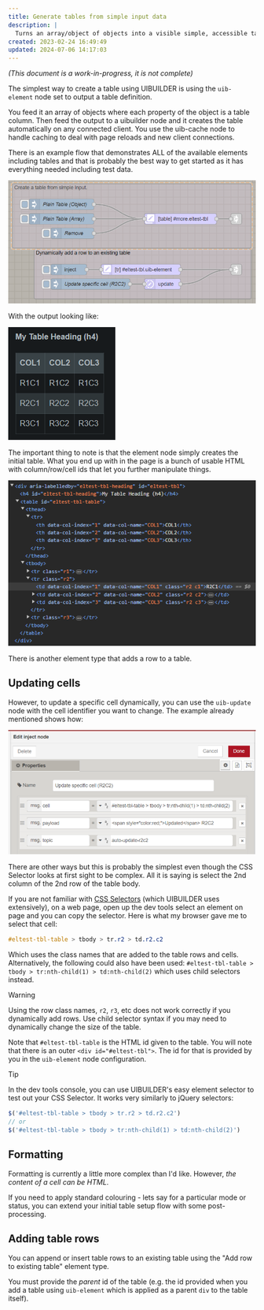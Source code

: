 ```yaml
---
title: Generate tables from simple input data
description: |
  Turns an array/object of objects into a visible simple, accessible table. Each property in the inner object becomes a column in the resulting table (only the first entry is used to create the columns).
created: 2023-02-24 16:49:49
updated: 2024-07-06 14:17:03
---
```


*(This document is a work-in-progress, it is not complete)*

The simplest way to create a table using UIBUILDER is using the `uib-element` node set to output a table definition. 

You feed it an array of objects where each property of the object is a table column. Then feed the output to a uibuilder node and it creates the table automatically on any connected client. You use the uib-cache node to handle caching to deal with page reloads and new client connections.

There is an example flow that demonstrates ALL of the available elements including tables and that is probably the best way to get started as it has everything needed including test data.

![Table element from elements example flow](image.png)

With the output looking like:

![table example output](image-1.png)

The important thing to note is that the element node simply creates the initial table. What you end up with in the page is a bunch of usable HTML with column/row/cell ids that let you further manipulate things.

![table example html](image-4.png)

There is another element type that adds a row to a table.

## Updating cells

However, to update a specific cell dynamically, you can use the `uib-update` node with the cell identifier you want to change. The example already mentioned shows how:

![how to identify a cell](image-2.png)

There are other ways but this is probably the simplest even though the CSS Selector looks at first sight to be complex. All it is saying is select the 2nd column of the 2nd row of the table body.

If you are not familiar with [CSS Selectors](/how-to/css-selectors) (which UIBUILDER uses extensively), on a web page, open up the dev tools select an element on page and you can copy the selector. Here is what my browser gave me to select that cell:

```css
#eltest-tbl-table > tbody > tr.r2 > td.r2.c2
```

Which uses the class names that are added to the table rows and cells. Alternatively, the following could also have been used: `#eltest-tbl-table > tbody > tr:nth-child(1) > td:nth-child(2)` which uses child selectors instead.

> [!WARNING]
> Using the row class names, `r2`, `r3`, etc does not work correctly if you dynamically add rows. Use child selector syntax if you may need to dynamically change the size of the table.

Note that `#eltest-tbl-table` is the HTML id given to the table. You will note that there is an outer `<div id="#eltest-tbl">`. The id for that is provided by you in the `uib-element` node configuration.

> [!TIP]
> In the dev tools console, you can use UIBUILDER's easy element selector to test out your CSS Selector. It works very similarly to jQuery selectors:
> 
> ```js
> $('#eltest-tbl-table > tbody > tr.r2 > td.r2.c2')
> // or
> $('#eltest-tbl-table > tbody > tr:nth-child(1) > td:nth-child(2)')
> ```

## Formatting

Formatting is currently a little more complex than I'd like. However, *the content of a cell can be HTML*.

If you need to apply standard colouring - lets say for a particular mode or status, you can extend your initial table setup flow with some post-processing.

## Adding table rows

You can append or insert table rows to an existing table using the "Add row to existing table" element type.

You must provide the _parent_ id of the table (e.g. the id provided when you add a table using `uib-element` which is applied as a parent `div` to the table itself).
